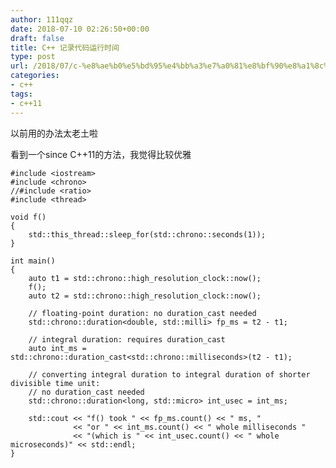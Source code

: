 ```yaml
---
author: 111qqz
date: 2018-07-10 02:26:50+00:00
draft: false
title: C++ 记录代码运行时间
type: post
url: /2018/07/c-%e8%ae%b0%e5%bd%95%e4%bb%a3%e7%a0%81%e8%bf%90%e8%a1%8c%e6%97%b6%e9%97%b4/
categories:
- c++
tags:
- c++11
---
```


以前用的办法太老土啦

看到一个since C++11的方法，我觉得比较优雅

    
    #include <iostream>
    #include <chrono>
    //#include <ratio>
    #include <thread>
     
    void f()
    {
        std::this_thread::sleep_for(std::chrono::seconds(1));
    }
     
    int main()
    {
        auto t1 = std::chrono::high_resolution_clock::now();
        f();
        auto t2 = std::chrono::high_resolution_clock::now();
    	
        // floating-point duration: no duration_cast needed
        std::chrono::duration<double, std::milli> fp_ms = t2 - t1;
     
        // integral duration: requires duration_cast
        auto int_ms = std::chrono::duration_cast<std::chrono::milliseconds>(t2 - t1);
     
        // converting integral duration to integral duration of shorter divisible time unit:
        // no duration_cast needed
        std::chrono::duration<long, std::micro> int_usec = int_ms;
     
        std::cout << "f() took " << fp_ms.count() << " ms, "
                  << "or " << int_ms.count() << " whole milliseconds "
                  << "(which is " << int_usec.count() << " whole microseconds)" << std::endl;
    }





